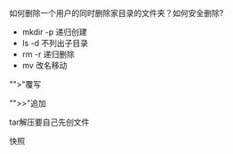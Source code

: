 如何删除一个用户的同时删除家目录的文件夹？如何安全删除?





* mkdir -p 递归创建
* ls -d 不列出子目录
* rm -r 递归删除
* mv 改名移动

"">"覆写

"">>"追加

tar解压要自己先创文件

快照